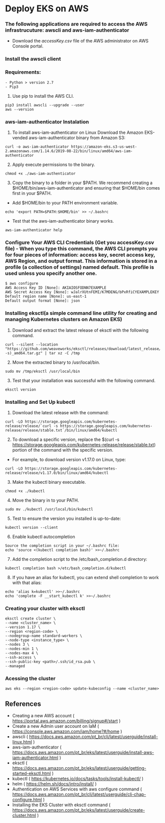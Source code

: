 # Deploy EKS on AWS

### The following applications are required to access the AWS infrastrucuture: awscli and aws-iam-authenticator

* Download the *accessKey.csv* file of the AWS administrator on AWS Console portal.

### Install the awscli client

### Requirements:
    - Python > version 2.7 
    - Pip3

1. Use pip to install the AWS CLI.

```
pip3 install awscli --upgrade --user
aws --version
```

### aws-iam-authenticator Instalation

1. To install aws-iam-authenticator on Linux Download the Amazon EKS-vended aws-iam-authenticator binary from Amazon S3:

```
curl -o aws-iam-authenticator https://amazon-eks.s3-us-west-2.amazonaws.com/1.14.6/2019-08-22/bin/linux/amd64/aws-iam-authenticator
```

2. Apply execute permissions to the binary.

```
chmod +x ./aws-iam-authenticator
```

3. Copy the binary to a folder in your $PATH. We recommend creating a $HOME/bin/aws-iam-authenticator and ensuring that $HOME/bin comes first in your $PATH.

* Add $HOME/bin to your PATH environment variable.

```
echo 'export PATH=$PATH:$HOME/bin' >> ~/.bashrc
```

* Test that the aws-iam-authenticator binary works.

```
aws-iam-authenticator help
```

### Configure Your AWS CLI Credentials (Get you accessKey.csv file) - When you type this command, the AWS CLI prompts you for four pieces of information: access key, secret access key, AWS Region, and output format. This information is stored in a profile (a collection of settings) named default. This profile is used unless you specify another one.

```
$ aws configure
AWS Access Key ID [None]: AKIAIOSFODNN7EXAMPLE
AWS Secret Access Key [None]: wJalrXUtnFEMI/K7MDENG/bPxRfiCYEXAMPLEKEY
Default region name [None]: us-east-1
Default output format [None]: json
```

### Installing eksctl(a simple command line utility for creating and managing Kubernetes clusters on Amazon EKS)

1. Download and extract the latest release of eksctl with the following command.

```
curl --silent --location "https://github.com/weaveworks/eksctl/releases/download/latest_release/eksctl_$(uname -s)_amd64.tar.gz" | tar xz -C /tmp
```

2. Move the extracted binary to /usr/local/bin.

```
sudo mv /tmp/eksctl /usr/local/bin
```

3. Test that your installation was successful with the following command.

```
eksctl version
```

### Installing and Set Up kubectl

1. Download the latest release with the command:

```
curl -LO https://storage.googleapis.com/kubernetes-release/release/`curl -s https://storage.googleapis.com/kubernetes-release/release/stable.txt`/bin/linux/amd64/kubectl
```

2. To download a specific version, replace the $(curl -s https://storage.googleapis.com/kubernetes-release/release/stable.txt) portion of the command with the specific version.

* For example, to download version v1.17.0 on Linux, type:

```
curl -LO https://storage.googleapis.com/kubernetes-release/release/v1.17.0/bin/linux/amd64/kubectl
```

3. Make the kubectl binary executable.

```
chmod +x ./kubectl
```

4. Move the binary in to your PATH.

```
sudo mv ./kubectl /usr/local/bin/kubectl
```

5. Test to ensure the version you installed is up-to-date:

```
kubectl version --client
```

6. Enable kubectl autocompletion

```
Source the completion script in your ~/.bashrc file:
echo 'source <(kubectl completion bash)' >>~/.bashrc
```

7. Add the completion script to the /etc/bash_completion.d directory:

```
kubectl completion bash >/etc/bash_completion.d/kubectl
```

8. If you have an alias for kubectl, you can extend shell completion to work with that alias:

```
echo 'alias k=kubectl' >>~/.bashrc
echo 'complete -F __start_kubectl k' >>~/.bashrc
```

### Creating your cluster with eksctl

```
eksctl create cluster \
--name <cluster_name> \
--version 1.17 \
--region <region-code> \
--nodegroup-name standard-workers \
--node-type <instance_type> \
--nodes 3 \
--nodes-min 1 \
--nodes-max 4 \
--ssh-access \
--ssh-public-key <path>/.ssh/id_rsa.pub \
--managed
```

### Acessing the cluster 
```
aws eks --region <region-code> update-kubeconfig --name <cluster_name>
```


## References

* Creating a new AWS account ( https://portal.aws.amazon.com/billing/signup#/start )
* Create a new Admin user account on IaM ( https://console.aws.amazon.com/iam/home?#/home )
* awscli ( https://docs.aws.amazon.com/pt_br/cli/latest/userguide/install-linux.html )
* aws-iam-authenticator ( https://docs.aws.amazon.com/pt_br/eks/latest/userguide/install-aws-iam-authenticator.html )
* eksctl ( https://docs.aws.amazon.com/pt_br/eks/latest/userguide/getting-started-eksctl.html )
* kubectl ( https://kubernetes.io/docs/tasks/tools/install-kubectl/ )
* helm ( https://helm.sh/docs/intro/install/ )
* Authentication on AWS Services with aws configure command ( https://docs.aws.amazon.com/pt_br/cli/latest/userguide/cli-chap-configure.html )
* Installing the EKS Cluster with eksctl command ( https://docs.aws.amazon.com/pt_br/eks/latest/userguide/create-cluster.html )


